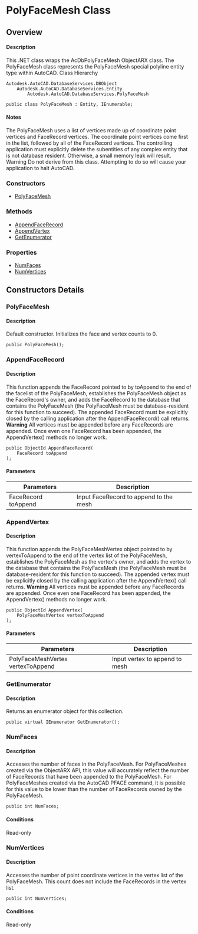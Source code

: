 # PolyFaceMesh Class

## Overview

#### Description
This .NET class wraps the AcDbPolyFaceMesh ObjectARX class. 
The PolyFaceMesh class represents the PolyFaceMesh special polyline entity type within AutoCAD.
Class Hierarchy
```text
Autodesk.AutoCAD.DatabaseServices.DBObject
    Autodesk.AutoCAD.DatabaseServices.Entity
        Autodesk.AutoCAD.DatabaseServices.PolyFaceMesh
```

```text
public class PolyFaceMesh : Entity, IEnumerable;
```

#### Notes
The PolyFaceMesh uses a list of vertices made up of coordinate point vertices and FaceRecord vertices. The coordinate point vertices come first in the list, followed by all of the FaceRecord vertices. 
The controlling application must explicitly delete the subentities of any complex entity that is not database resident. Otherwise, a small memory leak will result. 
Warning
Do not derive from this class. Attempting to do so will cause your application to halt AutoCAD.
### Constructors

- [PolyFaceMesh](#polyfacemesh)

### Methods

- [AppendFaceRecord](#appendfacerecord)
- [AppendVertex](#appendvertex)
- [GetEnumerator](#getenumerator)

### Properties

- [NumFaces](#numfaces)
- [NumVertices](#numvertices)


## Constructors Details

### PolyFaceMesh

#### Description
Default constructor. Initializes the face and vertex counts to 0.
```text
public PolyFaceMesh();
```

### AppendFaceRecord

#### Description
This function appends the FaceRecord pointed to by toAppend to the end of the facelist of the PolyFaceMesh, establishes the PolyFaceMesh object as the FaceRecord's owner, and adds the FaceRecord to the database that contains the PolyFaceMesh (the PolyFaceMesh must be database-resident for this function to succeed). 
The appended FaceRecord must be explicitly closed by the calling application after the AppendFaceRecord() call returns. 
**Warning**
All vertices must be appended before any FaceRecords are appended. Once even one FaceRecord has been appended, the AppendVertex() methods no longer work.
```text
public ObjectId AppendFaceRecord(
    FaceRecord toAppend
);
```

#### Parameters

| Parameters | Description |
| --- | --- |
| FaceRecord toAppend | Input FaceRecord to append to the mesh |

### AppendVertex

#### Description
This function appends the PolyFaceMeshVertex object pointed to by vertexToAppend to the end of the vertex list of the PolyFaceMesh, establishes the PolyFaceMesh as the vertex's owner, and adds the vertex to the database that contains the PolyFaceMesh (the PolyFaceMesh must be database-resident for this function to succeed). 
The appended vertex must be explicitly closed by the calling application after the AppendVertex() call returns. 
**Warning**
All vertices must be appended before any FaceRecords are appended. Once even one FaceRecord has been appended, the AppendVertex() methods no longer work.
```text
public ObjectId AppendVertex(
    PolyFaceMeshVertex vertexToAppend
);
```

#### Parameters

| Parameters | Description |
| --- | --- |
| PolyFaceMeshVertex vertexToAppend | Input vertex to append to mesh |

### GetEnumerator

#### Description
Returns an enumerator object for this collection.
```text
public virtual IEnumerator GetEnumerator();
```

### NumFaces

#### Description
Accesses the number of faces in the PolyFaceMesh. For PolyFaceMeshes created via the ObjectARX API, this value will accurately reflect the number of FaceRecords that have been appended to the PolyFaceMesh. For PolyFaceMeshes created via the AutoCAD PFACE command, it is possible for this value to be lower than the number of FaceRecords owned by the PolyFaceMesh.
```text
public int NumFaces;
```

#### Conditions
Read-only
### NumVertices

#### Description
Accesses the number of point coordinate vertices in the vertex list of the PolyFaceMesh. This count does not include the FaceRecords in the vertex list.
```text
public int NumVertices;
```

#### Conditions
Read-only
